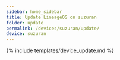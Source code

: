 ```yaml
---
sidebar: home_sidebar
title: Update LineageOS on suzuran
folder: update
permalink: /devices/suzuran/update/
device: suzuran
---
```

{% include templates/device_update.md %}
